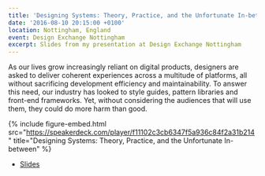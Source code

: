 ```yaml
---
title: 'Designing Systems: Theory, Practice, and the Unfortunate In-between'
date: '2016-08-10 20:15:00 +0100'
location: Nottingham, England
event: Design Exchange Nottingham
excerpt: Slides from my presentation at Design Exchange Nottingham
---
```

As our lives grow increasingly reliant on digital products, designers are asked to deliver coherent experiences across a multitude of platforms, all without sacrificing development efficiency and maintainability. To answer this need, our industry has looked to style guides, pattern libraries and front-end frameworks. Yet, without considering the audiences that will use them, they could do more harm than good.

{% include figure-embed.html
  src="https://speakerdeck.com/player/f11102c3cb6347f5a936c84f2a31b214"
  title="Designing Systems: Theory, Practice, and the Unfortunate In-between"
%}

  * [Slides](https://speakerdeck.com/paulrobertlloyd/designing-systems-design-exchange-nottingham)
